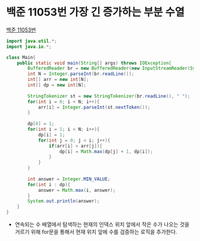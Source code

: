 # 백준 11053번 가장 긴 증가하는 부분 수열
[백준 11053번](https://www.acmicpc.net/problem/11053)
```java
import java.util.*;
import java.io.*;

class Main{
    public static void main(String[] args) throws IOException{
        BufferedReader br = new BufferedReader(new InputStreamReader(System.in));
        int N = Integer.parseInt(br.readLine());
        int[] arr = new int[N];
        int[] dp = new int[N];
        
        StringTokenizer st = new StringTokenizer(br.readLine(), " ");
        for(int i = 0; i < N; i++){
            arr[i] = Integer.parseInt(st.nextToken());
        }
        
        dp[0] = 1;
        for(int i = 1; i < N; i++){
            dp[i] = 1;
            for(int j = 0; j < i; j++){
                if(arr[i] > arr[j]){
                    dp[i] = Math.max(dp[j] + 1, dp[i]);
                }
            }
        }
        
        int answer = Integer.MIN_VALUE;
        for(int i : dp){
            answer = Math.max(i, answer); 
        }
        System.out.println(answer);
    }
}
```
* 연속되는 수 배열에서 탐색하는 현재의 인덱스 위치 앞에서 작은 수가 나오는 것을 거르기 위해 for문을 통해서 현재 위치 앞에 수를 검증하는 로직을 추가한다.